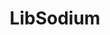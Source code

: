 ---
codehost: https://github.com/jedisct1/libsodium
logohandle: libsodium
sort: libsodium
title: LibSodium
website: https://doc.libsodium.org/
---
